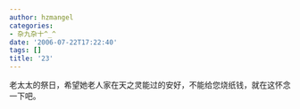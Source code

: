 ```yaml
---
author: hzmangel
categories:
- 杂九杂十^_^
date: '2006-07-22T17:22:40'
tags: []
title: '23'
---
```

老太太的祭日，希望她老人家在天之灵能过的安好，不能给您烧纸钱，就在这怀念一下吧。